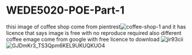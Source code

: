 # WEDE5020-POE-Part-1
thisi image of coffee shop come from pientrest![coffee-shop-1](https://github.com/user-attachments/assets/79f9c1c1-39e6-4aa7-992d-538368745143)
 and it has licence that says image is free with no reproduce required
 also different coffee emage come from google with free licence to download
 ![jir93cii](https://github.com/user-attachments/assets/310f9ec8-b1f4-4d77-9e2d-db8dff174ef9)
 ![GJDmKr3_TS3Qpm6KEL9UKUQKUO4](https://github.com/user-attachments/assets/569fb159-17d1-4a6e-a8d3-6f0459c01a18)


